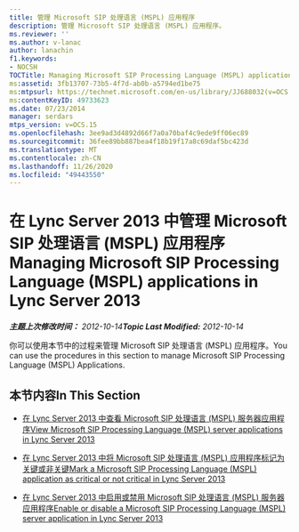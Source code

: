 ```yaml
---
title: 管理 Microsoft SIP 处理语言 (MSPL) 应用程序
description: 管理 Microsoft SIP 处理语言 (MSPL) 应用程序。
ms.reviewer: ''
ms.author: v-lanac
author: lanachin
f1.keywords:
- NOCSH
TOCTitle: Managing Microsoft SIP Processing Language (MSPL) applications
ms:assetid: 3fb13707-73b5-4f7d-ab0b-a5794ed1be75
ms:mtpsurl: https://technet.microsoft.com/en-us/library/JJ688032(v=OCS.15)
ms:contentKeyID: 49733623
ms.date: 07/23/2014
manager: serdars
mtps_version: v=OCS.15
ms.openlocfilehash: 3ee9ad3d4892d66f7a0a70baf4c9ede9ff06ec89
ms.sourcegitcommit: 36fee89bb887bea4f18b19f17a8c69daf5bc423d
ms.translationtype: MT
ms.contentlocale: zh-CN
ms.lasthandoff: 11/26/2020
ms.locfileid: "49443550"
---
```

# <a name="managing-microsoft-sip-processing-language-mspl-applications-in-lync-server-2013"></a><span data-ttu-id="dad84-103">在 Lync Server 2013 中管理 Microsoft SIP 处理语言 (MSPL) 应用程序</span><span class="sxs-lookup"><span data-stu-id="dad84-103">Managing Microsoft SIP Processing Language (MSPL) applications in Lync Server 2013</span></span>

<div data-xmlns="http://www.w3.org/1999/xhtml">

<div class="topic" data-xmlns="http://www.w3.org/1999/xhtml" data-msxsl="urn:schemas-microsoft-com:xslt" data-cs="https://msdn.microsoft.com/">

<div data-asp="https://msdn2.microsoft.com/asp">



</div>

<div id="mainSection">

<div id="mainBody"><span data-ttu-id="dad84-104">

<span> </span></span><span class="sxs-lookup"><span data-stu-id="dad84-104">

<span> </span></span></span>

<span data-ttu-id="dad84-105">_**主题上次修改时间：** 2012-10-14_</span><span class="sxs-lookup"><span data-stu-id="dad84-105">_**Topic Last Modified:** 2012-10-14_</span></span>

<span data-ttu-id="dad84-106">你可以使用本节中的过程来管理 Microsoft SIP 处理语言 (MSPL) 应用程序。</span><span class="sxs-lookup"><span data-stu-id="dad84-106">You can use the procedures in this section to manage Microsoft SIP Processing Language (MSPL) Applications.</span></span>

<div>

## <a name="in-this-section"></a><span data-ttu-id="dad84-107">本节内容</span><span class="sxs-lookup"><span data-stu-id="dad84-107">In This Section</span></span>

  - [<span data-ttu-id="dad84-108">在 Lync Server 2013 中查看 Microsoft SIP 处理语言 (MSPL) 服务器应用程序</span><span class="sxs-lookup"><span data-stu-id="dad84-108">View Microsoft SIP Processing Language (MSPL) server applications in Lync Server 2013</span></span>](lync-server-2013-view-microsoft-sip-processing-language-mspl-server-applications.md)

  - [<span data-ttu-id="dad84-109">在 Lync Server 2013 中将 Microsoft SIP 处理语言 (MSPL) 应用程序标记为关键或非关键</span><span class="sxs-lookup"><span data-stu-id="dad84-109">Mark a Microsoft SIP Processing Language (MSPL) application as critical or not critical in Lync Server 2013</span></span>](lync-server-2013-mark-a-microsoft-sip-processing-language-mspl-application-as-critical-or-not-critical.md)

  - [<span data-ttu-id="dad84-110">在 Lync Server 2013 中启用或禁用 Microsoft SIP 处理语言 (MSPL) 服务器应用程序</span><span class="sxs-lookup"><span data-stu-id="dad84-110">Enable or disable a Microsoft SIP Processing Language (MSPL) server application in Lync Server 2013</span></span>](lync-server-2013-enable-or-disable-a-microsoft-sip-processing-language-mspl-server-application.md)

<span data-ttu-id="dad84-111"></div>

</div>

<span> </span>

</div>

</div>

</span><span class="sxs-lookup"><span data-stu-id="dad84-111"></div>

</div>

<span> </span>

</div>

</div>

</span></span></div>


